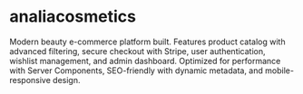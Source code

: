 # analiacosmetics
Modern beauty e-commerce platform built. Features product catalog with advanced filtering, secure checkout with Stripe, user authentication, wishlist management, and admin dashboard. Optimized for performance with Server Components, SEO-friendly with dynamic metadata, and mobile-responsive design.

